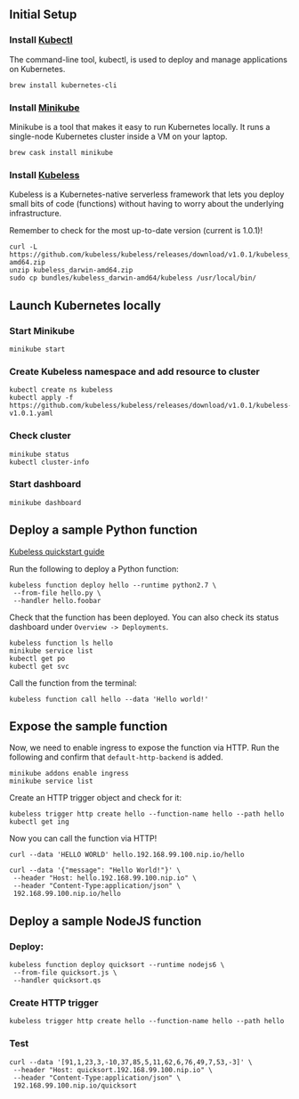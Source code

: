 ## Initial Setup

### Install [Kubectl](https://kubernetes.io/docs/tasks/tools/install-kubectl/#install-kubectl)

The command-line tool, kubectl, is used to deploy and manage applications on Kubernetes.

```
brew install kubernetes-cli
```

### Install [Minikube](https://github.com/kubernetes/minikube#installation)

Minikube is a tool that makes it easy to run Kubernetes locally. It runs a single-node Kubernetes cluster inside a VM on your laptop.

```
brew cask install minikube
```

### Install [Kubeless](https://kubeless.io/)

Kubeless is a Kubernetes-native serverless framework that lets you deploy small bits of code (functions) without having to worry about the underlying infrastructure.

Remember to check for the most up-to-date version (current is 1.0.1)!

```
curl -L https://github.com/kubeless/kubeless/releases/download/v1.0.1/kubeless_darwin-amd64.zip
unzip kubeless_darwin-amd64.zip
sudo cp bundles/kubeless_darwin-amd64/kubeless /usr/local/bin/
```

## Launch Kubernetes locally

### Start Minikube

```
minikube start
```

### Create Kubeless namespace and add resource to cluster

```
kubectl create ns kubeless
kubectl apply -f https://github.com/kubeless/kubeless/releases/download/v1.0.1/kubeless-v1.0.1.yaml
```

### Check cluster

```
minikube status
kubectl cluster-info
```

### Start dashboard

```
minikube dashboard
```

## Deploy a sample Python function

[Kubeless quickstart guide](https://kubeless.io/docs/quick-start/)

Run the following to deploy a Python function:

```
kubeless function deploy hello --runtime python2.7 \
 --from-file hello.py \
 --handler hello.foobar
```

Check that the function has been deployed.
You can also check its status dashboard under `Overview -> Deployments`.

```
kubeless function ls hello
minikube service list
kubectl get po
kubectl get svc
```

Call the function from the terminal:

```
kubeless function call hello --data 'Hello world!'
```

## Expose the sample function

Now, we need to enable ingress to expose the function via HTTP. Run the following and confirm that `default-http-backend` is added.

```
minikube addons enable ingress
minikube service list
```

Create an HTTP trigger object and check for it:

```
kubeless trigger http create hello --function-name hello --path hello
kubectl get ing
```

Now you can call the function via HTTP!

```
curl --data 'HELLO WORLD' hello.192.168.99.100.nip.io/hello

curl --data '{"message": "Hello World!"}' \
 --header "Host: hello.192.168.99.100.nip.io" \
 --header "Content-Type:application/json" \
 192.168.99.100.nip.io/hello
```

## Deploy a sample NodeJS function

### Deploy:

```
kubeless function deploy quicksort --runtime nodejs6 \
 --from-file quicksort.js \
 --handler quicksort.qs
```

### Create HTTP trigger

```
kubeless trigger http create hello --function-name hello --path hello
```

### Test

```
curl --data '[91,1,23,3,-10,37,85,5,11,62,6,76,49,7,53,-3]' \
 --header "Host: quicksort.192.168.99.100.nip.io" \
 --header "Content-Type:application/json" \
 192.168.99.100.nip.io/quicksort
```
